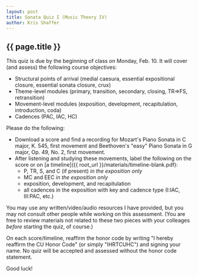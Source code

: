 ```yaml
---
layout: post
title: Sonata Quiz I (Music Theory IV) 
author: Kris Shaffer
---
```


## {{ page.title }} ##

This quiz is due by the beginning of class on Monday, Feb. 10. It will cover (and assess) the following course objectives:

- Structural points of arrival (medial caesura, essential expositional closure, essential sonata closure, crux)  
- Theme-level modules (primary, transition, secondary, closing, TR=>FS, retransition)  
- Movement-level modules (exposition, development, recapitulation, introduction, coda)  
- Cadences (PAC, IAC, HC)  

Please do the following:

- Download a score and find a recording for Mozart's Piano Sonata in C major, K. 545, first movement and Beethoven's "easy" Piano Sonata in G major, Op. 49, No. 2, first movement.  
- After listening and studying these movements, label the following on the score or on [a timeline]({{ root_url }}/materials/timeline-blank.pdf):  
  - P, TR, S, and C (if present) *in the exposition only*  
  - MC and EEC *in the exposition only*  
  - exposition, development, and recapitulation  
  - all cadences in the exposition with key and cadence type (I:IAC, III:PAC, etc.)

You may use any written/video/audio resources I have provided, but you may not consult other people while working on this assessment. (You are free to review materials not related to these two pieces with your colleages *before* starting the quiz, of course.)

On each score/timeline, reaffirm the honor code by writing "I hereby reaffirm the CU Honor Code" (or simply "IHRTCUHC") and signing your name. No quiz will be accepted and assessed without the honor code statement.

Good luck!